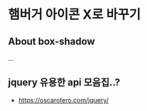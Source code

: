 햄버거 아이콘 X로 바꾸기
======================

## About box-shadow
...

## jquery 유용한 api 모음집..?
 - https://oscarotero.com/jquery/